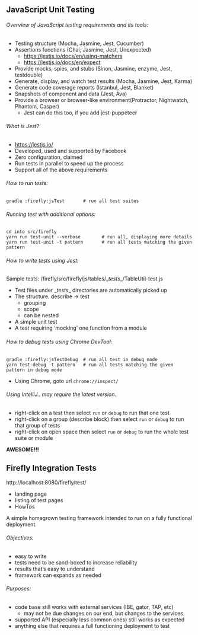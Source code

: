 JavaScript Unit Testing
----------------------- 

###### Overview of JavaScript testing requirements and its tools:

- Testing structure (Mocha, Jasmine, Jest, Cucumber)
- Assertions functions (Chai, Jasmine, Jest, Unexpected)
    - https://jestjs.io/docs/en/using-matchers
    - https://jestjs.io/docs/en/expect
- Provide mocks, spies, and stubs (Sinon, Jasmine, enzyme, Jest, testdouble)
- Generate, display, and watch test results (Mocha, Jasmine, Jest, Karma)
- Generate code coverage reports (Istanbul, Jest, Blanket)
- Snapshots of component and data (Jest, Ava)
- Provide a browser or browser-like environment(Protractor, Nightwatch, Phantom, Casper)
    - Jest can do this too, if you add jest-puppeteer


###### What is Jest?

- https://jestjs.io/
- Developed, used and supported by Facebook
- Zero configuration, claimed
- Run tests in parallel to speed up the process
- Support all of the above requirements


###### How to run tests:
    gradle :firefly:jsTest       # run all test suites


###### Running test with additional options:  
    cd into src/firefly  
    yarn run test-unit --verbose        # run all, displaying more details  
    yarn run test-unit -t pattern	    # run all tests matching the given pattern  


###### How to write tests using Jest:

Sample tests: /firefly/src/firefly/js/tables/\__tests__/TableUtil-test.js

- Test files under \__tests__ directories are automatically picked up 
- The structure.  describe -> test
    - grouping
    - scope
    - can be nested
- A simple unit test
- A test requiring ‘mocking’ one function from a module 


###### How to debug tests using Chrome DevTool:

    gradle :firefly:jsTestDebug  # run all test in debug mode
    yarn test-debug -t pattern   # run all tests matching the given pattern in debug mode

- Using Chrome, goto url `chrome://inspect/`    

###### Using IntelliJ..  may require the latest version.

- right-click on a test then select `run` or `debug` to run that one test
- right-click on a group (describe block) then select `run` or `debug` to run that group of tests
- right-click on open space then select `run` or `debug` to run the whole test suite or module

**AWESOME!!!**




Firefly Integration Tests
-------------------------

http://localhost:8080/firefly/test/
- landing page
- listing of test pages
- HowTos


A simple homegrown testing framework intended to run on a fully functional deployment.

###### Objectives:

- easy to write
- tests need to be sand-boxed to increase reliability
- results that’s easy to understand
- framework can expands as needed


###### Purposes:

- code base still works with external services (IBE, gator, TAP, etc)
    - may not be due changes on our end, but changes to the services.
- supported API (especially less common ones) still works as expected 
- anything else that requires a full functioning deployment to test
